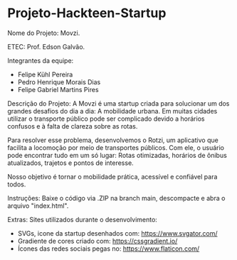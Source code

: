 # Projeto-Hackteen-Startup

Nome do Projeto: 
Movzi.

ETEC: 
Prof. Edson Galvão.

Integrantes da equipe:
  - Felipe Kühl Pereira
  - Pedro Henrique Morais Dias
  - Felipe Gabriel Martins Pires

Descrição do Projeto:
  A Movzi é uma startup criada para solucionar um dos grandes desafios do dia a dia: A mobilidade urbana.
  Em muitas cidades utilizar o transporte público pode ser complicado devido a horários confusos e à falta de clareza sobre as rotas.

  Para resolver esse problema, desenvolvemos o Rotzi, um aplicativo que facilita a locomoção por meio de transportes públicos.
  Com ele, o usuário pode encontrar tudo em um só lugar: Rotas otimizadas, horários de ônibus atualizados, trajetos e pontos de interesse.

  Nosso objetivo é tornar o mobilidade prática, acessível e confiável para todos.

Instruções: Baixe o código via .ZIP na branch main, descompacte e abra o arquivo "index.html".

Extras:
  Sites utilizados durante o desenvolvimento:
  - SVGs, icone da startup desenhados com: https://www.svgator.com/
  - Gradiente de cores criado com: https://cssgradient.io/
  - Ícones das redes sociais pegas no: https://www.flaticon.com/
    

